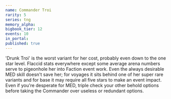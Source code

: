 ```yaml
---
name: Commander Troi
rarity: 5
series: tng
memory_alpha:
bigbook_tier: 12
events: 10
in_portal:
published: true
---
```


'Drunk Troi' is the worst variant for her cost, probably even down to the one star level. Flaccid stats everywhere except some average arena numbers serve to pigeonhole her into Faction event work. Even the always desirable MED skill doesn't save her; for voyages it sits behind one of her super rare variants and for base it may require all five stars to make an event impact. Even if you're desperate for MED, triple check your other behold options before taking the Commander over useless or redundant options.
